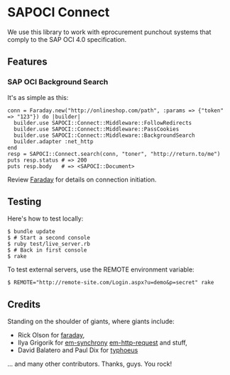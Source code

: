 # SAPOCI Connect

We use this library to work with eprocurement punchout systems that
comply to the SAP OCI 4.0 specification.

## Features

### SAP OCI Background Search

It's as simple as this:

    conn = Faraday.new("http://onlineshop.com/path", :params => {"token" => "123"}) do |builder| 
      builder.use SAPOCI::Connect::Middleware::FollowRedirects
      builder.use SAPOCI::Connect::Middleware::PassCookies
      builder.use SAPOCI::Connect::Middleware::BackgroundSearch
      builder.adapter :net_http
    end
    resp = SAPOCI::Connect.search(conn, "toner", "http://return.to/me")
    puts resp.status # => 200
    puts resp.body   # => <SAPOCI::Document>

Review [Faraday](https://github.com/technoweenie/faraday) for details on 
connection initiation.

## Testing

Here's how to test locally:

    $ bundle update
    $ # Start a second console
    $ ruby test/live_server.rb
    $ # Back in first console
    $ rake

To test external servers, use the REMOTE environment variable:

    $ REMOTE="http://remote-site.com/Login.aspx?u=demo&p=secret" rake

## Credits

Standing on the shoulder of giants, where giants include:

* Rick Olson for [faraday](https://github.com/technoweenie/faraday),
* Ilya Grigorik for [em-synchrony](https://github.com/igrigorik/em-synchrony)
  [em-http-request](https://github.com/igrigorik/em-http-request) and stuff,
* David Balatero and Paul Dix for [typhoeus](https://github.com/dbalatero/typhoeus)

... and many other contributors. Thanks, guys. You rock!

